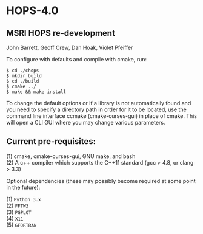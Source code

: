 # HOPS-4.0
## MSRI HOPS re-development
John Barrett, Geoff Crew, Dan Hoak, Violet Pfeiffer

To configure with defaults and compile with cmake, run:

`$ cd ./chops` \
`$ mkdir build` \
`$ cd ./build` \
`$ cmake ../` \
`$ make && make install`

To change the default options or if a library is not automatically found and you
need to specify a directory path in order for it to be located, use the command
line interface ccmake (cmake-curses-gui) in place of cmake. This will open a CLI
GUI where you may change various parameters.

## Current pre-requisites:

(1) cmake, cmake-curses-gui, GNU make, and bash \
(2) A c++ compiler which supports the C++11 standard (gcc > 4.8, or clang > 3.3)

Optional dependencies (these may possibly become required at some point in the future):

(1) `Python 3.x` \
(2) `FFTW3` \
(3) `PGPLOT` \
(4) `X11` \
(5) `GFORTRAN`
